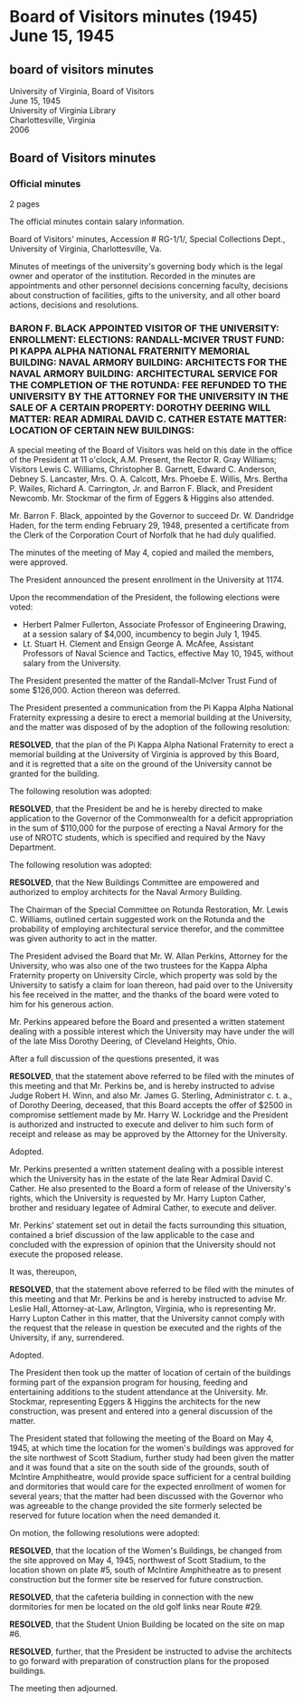 <!-- altadded -->
<!-- altadded -->

<!-- llmmeta -->

<script type="application/ld+json">
{
"@context": "https://schema.org",
"@type": "BoardMinutes",
"name": "Board Minutes",
"startDate": "1945-06-15T11:00:00",
"endDate": "1945-06-15T12:00:00",
"location": {
"@type": "Place",
"name": "Office of the President, University of Virginia",
"address": {
"@type": "PostalAddress",
"addressLocality": "Charlottesville",
"addressRegion": "VA",
"addressCountry": "USA"
}
},
"organizer": {
"@type": "Organization",
"name": "University of Virginia Board of Visitors"
},
"keywords": "Board of Visitors, University of Virginia, meeting minutes, appointments, construction, resolutions",
"description": "Minutes of the special meeting of the Board of Visitors of the University of Virginia held on June 15, 1945, covering topics including appointments, budget resolutions, and building constructions.",
"attendee": \[
{
"@type": "Person",
"name": "R. Gray Williams",
"role": "Rector"
},
{
"@type": "Person",
"name": "Lewis C. Williams",
"role": "Visitor"
},
{
"@type": "Person",
"name": "Christopher B. Garnett",
"role": "Visitor"
},
{
"@type": "Person",
"name": "Edward C. Anderson",
"role": "Visitor"
},
{
"@type": "Person",
"name": "Debney S. Lancaster",
"role": "Visitor"
},
{
"@type": "Person",
"name": "Mrs. O. A. Calcott",
"role": "Visitor"
},
{
"@type": "Person",
"name": "Mrs. Phoebe E. Willis",
"role": "Visitor"
},
{
"@type": "Person",
"name": "Mrs. Bertha P. Wailes",
"role": "Visitor"
},
{
"@type": "Person",
"name": "Richard A. Carrington, Jr.",
"role": "Visitor"
},
{
"@type": "Person",
"name": "Barron F. Black",
"role": "Visitor"
},
{
"@type": "Person",
"name": "Newcomb",
"role": "President"
},
{
"@type": "Person",
"name": "Mr. Stockmar",
"role": "Architect"
}
],
"about": \[
{
"@type": "Event",
"name": "Appointment of Barron F. Black"
},
{
"@type": "Event",
"name": "Approval of Enrollment and Elections"
},
{
"@type": "Event",
"name": "Randall-McIver Trust Fund Discussion"
},
{
"@type": "Event",
"name": "Pi Kappa Alpha Memorial Building Resolution"
},
{
"@type": "Event",
"name": "Naval Armory Building Appropriation"
},
{
"@type": "Event",
"name": "Architectural Services for Rotunda Restoration"
},
{
"@type": "Event",
"name": "Discussion of New Building Locations"
}
]
}

</script>

<!-- llmformatted -->

# Board of Visitors minutes (1945) June 15, 1945

## board of visitors minutes

University of Virginia, Board of Visitors\
June 15, 1945\
University of Virginia Library\
Charlottesville, Virginia\
2006

## Board of Visitors minutes

### Official minutes

2 pages

The official minutes contain salary information.

Board of Visitors' minutes, Accession # RG-1/1/, Special Collections Dept., University of Virginia, Charlottesville, Va.

Minutes of meetings of the university's governing body which is the legal owner and operator of the institution. Recorded in the minutes are appointments and other personnel decisions concerning faculty, decisions about construction of facilities, gifts to the university, and all other board actions, decisions and resolutions.

### BARON F. BLACK APPOINTED VISITOR OF THE UNIVERSITY: ENROLLMENT: ELECTIONS: RANDALL-MCIVER TRUST FUND: PI KAPPA ALPHA NATIONAL FRATERNITY MEMORIAL BUILDING: NAVAL ARMORY BUILDING: ARCHITECTS FOR THE NAVAL ARMORY BUILDING: ARCHITECTURAL SERVICE FOR THE COMPLETION OF THE ROTUNDA: FEE REFUNDED TO THE UNIVERSITY BY THE ATTORNEY FOR THE UNIVERSITY IN THE SALE OF A CERTAIN PROPERTY: DOROTHY DEERING WILL MATTER: REAR ADMIRAL DAVID C. CATHER ESTATE MATTER: LOCATION OF CERTAIN NEW BUILDINGS:

A special meeting of the Board of Visitors was held on this date in the office of the President at 11 o'clock, A.M. Present, the Rector R. Gray Williams; Visitors Lewis C. Williams, Christopher B. Garnett, Edward C. Anderson, Debney S. Lancaster, Mrs. O. A. Calcott, Mrs. Phoebe E. Willis, Mrs. Bertha P. Wailes, Richard A. Carrington, Jr. and Barron F. Black, and President Newcomb. Mr. Stockmar of the firm of Eggers & Higgins also attended.

Mr. Barron F. Black, appointed by the Governor to succeed Dr. W. Dandridge Haden, for the term ending February 29, 1948, presented a certificate from the Clerk of the Corporation Court of Norfolk that he had duly qualified.

The minutes of the meeting of May 4, copied and mailed the members, were approved.

The President announced the present enrollment in the University at 1174.

Upon the recommendation of the President, the following elections were voted:

* Herbert Palmer Fullerton, Associate Professor of Engineering Drawing, at a session salary of $4,000, incumbency to begin July 1, 1945.
* Lt. Stuart H. Clement and Ensign George A. McAfee, Assistant Professors of Naval Science and Tactics, effective May 10, 1945, without salary from the University.

The President presented the matter of the Randall-McIver Trust Fund of some $126,000. Action thereon was deferred.

The President presented a communication from the Pi Kappa Alpha National Fraternity expressing a desire to erect a memorial building at the University, and the matter was disposed of by the adoption of the following resolution:

**RESOLVED**, that the plan of the Pi Kappa Alpha National Fraternity to erect a memorial building at the University of Virginia is approved by this Board, and it is regretted that a site on the ground of the University cannot be granted for the building.

The following resolution was adopted:

**RESOLVED**, that the President be and he is hereby directed to make application to the Governor of the Commonwealth for a deficit appropriation in the sum of $110,000 for the purpose of erecting a Naval Armory for the use of NROTC students, which is specified and required by the Navy Department.

The following resolution was adopted:

**RESOLVED**, that the New Buildings Committee are empowered and authorized to employ architects for the Naval Armory Building.

The Chairman of the Special Committee on Rotunda Restoration, Mr. Lewis C. Williams, outlined certain suggested work on the Rotunda and the probability of employing architectural service therefor, and the committee was given authority to act in the matter.

The President advised the Board that Mr. W. Allan Perkins, Attorney for the University, who was also one of the two trustees for the Kappa Alpha Fraternity property on University Circle, which property was sold by the University to satisfy a claim for loan thereon, had paid over to the University his fee received in the matter, and the thanks of the board were voted to him for his generous action.

Mr. Perkins appeared before the Board and presented a written statement dealing with a possible interest which the University may have under the will of the late Miss Dorothy Deering, of Cleveland Heights, Ohio.

After a full discussion of the questions presented, it was

**RESOLVED**, that the statement above referred to be filed with the minutes of this meeting and that Mr. Perkins be, and is hereby instructed to advise Judge Robert H. Winn, and also Mr. James G. Sterling, Administrator c. t. a., of Dorothy Deering, deceased, that this Board accepts the offer of $2500 in compromise settlement made by Mr. Harry W. Lockridge and the President is authorized and instructed to execute and deliver to him such form of receipt and release as may be approved by the Attorney for the University.

Adopted.

Mr. Perkins presented a written statement dealing with a possible interest which the University has in the estate of the late Rear Admiral David C. Cather. He also presented to the Board a form of release of the University's rights, which the University is requested by Mr. Harry Lupton Cather, brother and residuary legatee of Admiral Cather, to execute and deliver.

Mr. Perkins' statement set out in detail the facts surrounding this situation, contained a brief discussion of the law applicable to the case and concluded with the expression of opinion that the University should not execute the proposed release.

It was, thereupon,

**RESOLVED**, that the statement above referred to be filed with the minutes of this meeting and that Mr. Perkins be and is hereby instructed to advise Mr. Leslie Hall, Attorney-at-Law, Arlington, Virginia, who is representing Mr. Harry Lupton Cather in this matter, that the University cannot comply with the request that the release in question be executed and the rights of the University, if any, surrendered.

Adopted.

The President then took up the matter of location of certain of the buildings forming part of the expansion program for housing, feeding and entertaining additions to the student attendance at the University. Mr. Stockmar, representing Eggers & Higgins the architects for the new construction, was present and entered into a general discussion of the matter.

The President stated that following the meeting of the Board on May 4, 1945, at which time the location for the women's buildings was approved for the site northwest of Scott Stadium, further study had been given the matter and it was found that a site on the south side of the grounds, south of McIntire Amphitheatre, would provide space sufficient for a central building and dormitories that would care for the expected enrollment of women for several years; that the matter had been discussed with the Governor who was agreeable to the change provided the site formerly selected be reserved for future location when the need demanded it.

On motion, the following resolutions were adopted:

**RESOLVED**, that the location of the Women's Buildings, be changed from the site approved on May 4, 1945, northwest of Scott Stadium, to the location shown on plate #5, south of McIntire Amphitheatre as to present construction but the former site be reserved for future construction.

**RESOLVED**, that the cafeteria building in connection with the new dormitories for men be located on the old golf links near Route #29.

**RESOLVED**, that the Student Union Building be located on the site on map #6.

**RESOLVED**, further, that the President be instructed to advise the architects to go forward with preparation of construction plans for the proposed buildings.

The meeting then adjourned.
